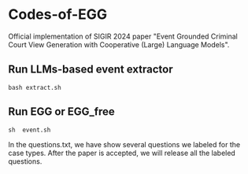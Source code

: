 # Codes-of-EGG
Official implementation of SIGIR 2024 paper "Event Grounded Criminal Court View Generation with Cooperative (Large) Language Models".

## Run LLMs-based event extractor
```
bash extract.sh
```

## Run EGG or  EGG_free 
```
sh  event.sh
```

In the questions.txt, we have show several questions we labeled for the case types. After the paper is accepted, we will release all the labeled questions.
